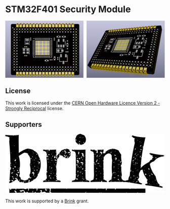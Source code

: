 # STM32F401 Security Module

<div style="width: 100%; display: flex; justify-content: space-between;">
  <img src="assets/rendering_front.png" style="width: 49%;"/>
  <img src="assets/rendering_side.png" style="width: 49%;"/>
</div>


## License

This work is licensed under the [CERN Open Hardware Licence Version 2 - Strongly Reciprocal](LICENSE) license.

## Supporters

![Brink logo](assets/brink_logo_small.png)

This work is supported by a [Brink](https://brink.dev) grant.
